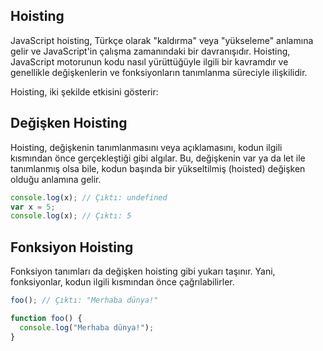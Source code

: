 ## Hoisting

JavaScript hoisting, Türkçe olarak "kaldırma" veya "yükseleme" anlamına gelir ve JavaScript'in çalışma zamanındaki bir davranışıdır. Hoisting, JavaScript motorunun kodu nasıl yürüttüğüyle ilgili bir kavramdır ve genellikle değişkenlerin ve fonksiyonların tanımlanma süreciyle ilişkilidir.

Hoisting, iki şekilde etkisini gösterir:

## Değişken Hoisting

Hoisting, değişkenin tanımlanmasını veya açıklamasını, kodun ilgili kısmından önce gerçekleştiği gibi algılar. Bu, değişkenin var ya da let ile tanımlanmış olsa bile, kodun başında bir yükseltilmiş (hoisted) değişken olduğu anlamına gelir.

```js
console.log(x); // Çıktı: undefined
var x = 5;
console.log(x); // Çıktı: 5
```

## Fonksiyon Hoisting

Fonksiyon tanımları da değişken hoisting gibi yukarı taşınır. Yani, fonksiyonlar, kodun ilgili kısmından önce çağrılabilirler.

```js
foo(); // Çıktı: "Merhaba dünya!"

function foo() {
  console.log("Merhaba dünya!");
}
```